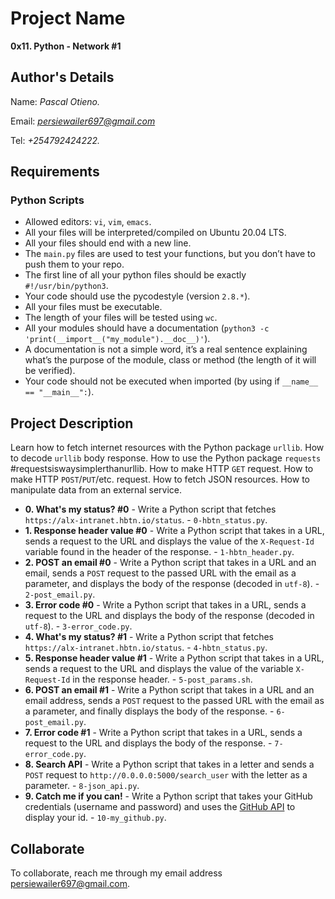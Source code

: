 # Project Name
**0x11. Python - Network #1**

## Author's Details
Name: *Pascal Otieno.*

Email: *persiewailer697@gmail.com*

Tel: *+254792424222.*

##  Requirements

### Python Scripts
*   Allowed editors: `vi`, `vim`, `emacs`.
*   All your files will be interpreted/compiled on Ubuntu 20.04 LTS.
*   All your files should end with a new line.
*   The `main.py` files are used to test your functions, but you don’t have to push them to your repo.
*   The first line of all your python files should be exactly `#!/usr/bin/python3`.
*   Your code should use the pycodestyle (version `2.8.*`).
*   All your files must be executable.
*   The length of your files will be tested using `wc`.
*   All your modules should have a documentation (`python3 -c 'print(__import__("my_module").__doc__)'`).
*   A documentation is not a simple word, it’s a real sentence explaining what’s the purpose of the module, class or method (the length of it will be verified).
*   Your code should not be executed when imported (by using if `__name__ == "__main__":`).


## Project Description
Learn how to fetch internet resources with the Python package `urllib`.
How to decode `urllib` body response.
How to use the Python package `requests` #requestsiswaysimplerthanurllib.
How to make HTTP `GET` request.
How to make HTTP `POST`/`PUT`/etc. request.
How to fetch JSON resources.
How to manipulate data from an external service.


* **0. What's my status? #0** - Write a Python script that fetches `https://alx-intranet.hbtn.io/status`. - `0-hbtn_status.py`.
* **1. Response header value #0** - Write a Python script that takes in a URL, sends a request to the URL and displays the value of the `X-Request-Id` variable found in the header of the response. - `1-hbtn_header.py`.
* **2. POST an email #0** - Write a Python script that takes in a URL and an email, sends a `POST` request to the passed URL with the email as a parameter, and displays the body of the response (decoded in `utf-8`). - `2-post_email.py`.
* **3. Error code #0** - Write a Python script that takes in a URL, sends a request to the URL and displays the body of the response (decoded in `utf-8`). - `3-error_code.py`.
* **4. What's my status? #1** - Write a Python script that fetches `https://alx-intranet.hbtn.io/status`. - `4-hbtn_status.py`.
* **5. Response header value #1** - Write a Python script that takes in a URL, sends a request to the URL and displays the value of the variable `X-Request-Id` in the response header. - `5-post_params.sh`.
* **6. POST an email #1** - Write a Python script that takes in a URL and an email address, sends a `POST` request to the passed URL with the email as a parameter, and finally displays the body of the response. - `6-post_email.py`.
* **7. Error code #1** - Write a Python script that takes in a URL, sends a request to the URL and displays the body of the response. - `7-error_code.py`.
* **8. Search API** - Write a Python script that takes in a letter and sends a `POST` request to `http://0.0.0.0:5000/search_user` with the letter as a parameter. - `8-json_api.py`.
* **9. Catch me if you can!** - Write a Python script that takes your GitHub credentials (username and password) and uses the [GitHub API](https://docs.github.com/en/rest/users?apiVersion=2022-11-28) to display your id. - `10-my_github.py`.


## Collaborate

To collaborate, reach me through my email address persiewailer697@gmail.com.
